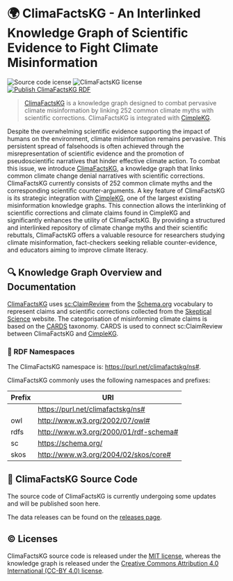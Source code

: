 # 🌍 ClimaFactsKG - An Interlinked Knowledge Graph of Scientific Evidence to Fight Climate Misinformation

![Source code icense](https://img.shields.io/badge/Source_code_license-MIT-blue.svg?style=flat)
![ClimaFactsKG license](https://img.shields.io/badge/ClimaFactsKG_license-CC%20BY%204.0-success.svg?style=flat)
[![Publish ClimaFactsKG RDF](https://github.com/climatesense-project/climafacts-kg/actions/workflows/gh-pages-publish.yml/badge.svg)](https://github.com/climatesense-project/climafacts-kg/actions/workflows/gh-pages-publish.yml)

> [ClimaFactsKG](https://purl.net/climafactskg/ns) is a knowledge graph designed to combat pervasive climate misinformation by linking 252 common climate myths with scientific corrections.
> ClimaFactsKG is integrated with [CimpleKG](https://github.com/CIMPLE-project/knowledge-base).

Despite the overwhelming scientific evidence supporting the impact of humans on the environment, climate misinformation remains pervasive. This persistent spread of falsehoods is often achieved through the misrepresentation of scientific evidence and the promotion of pseudoscientific narratives that hinder effective climate action. To combat this issue, we introduce [ClimaFactsKG](https://purl.net/climafactskg/ns), a knowledge graph that links common climate change denial narratives with scientific corrections. ClimaFactsKG currently consists of 252 common climate myths and the corresponding scientific counter-arguments. A key feature of ClimaFactsKG is its strategic integration with [CimpleKG](https://github.com/CIMPLE-project/knowledge-base), one of the largest existing misinformation knowledge graphs. This connection allows the interlinking of scientific corrections and climate claims found in CimpleKG and significantly enhances the utility of ClimaFactsKG. By providing a structured and interlinked repository of climate change myths and their scientific rebuttals, ClimaFactsKG offers a valuable resource for researchers studying climate misinformation, fact-checkers seeking reliable counter-evidence, and educators aiming to improve climate literacy. 

## 🔍 Knowledge Graph Overview and Documentation

[ClimaFactsKG](https://purl.net/climafactskg/ns) uses [sc:ClaimReview](https://schema.org/ClaimReview) from the [Schema.org](https://schema.org/) vocabulary to represent claims and scientific corrections collected from the [Skeptical Science](https://skepticalscience.com/) website.
The categorisation of misinforming climate claims is based on the [CARDS](https://cardsclimate.com/) taxonomy. CARDS is used to connect sc:ClaimReview between ClimaFactsKG and [CimpleKG](https://github.com/CIMPLE-project/knowledge-base).

### 🔗 RDF Namespaces
The ClimaFactsKG namespace is: https://purl.net/climafactskg/ns#.

ClimaFactsKG commonly uses the following namespaces and prefixes:

| Prefix | URI                                     |
| ------ | --------------------------------------- |
|        | <https://purl.net/climafactskg/ns#>     |
| owl    | <http://www.w3.org/2002/07/owl#>        |
| rdfs   | <http://www.w3.org/2000/01/rdf-schema#> | 
| sc     | <https://schema.org/>                   |
| skos   | <http://www.w3.org/2004/02/skos/core#>  |


## 🚧 ClimaFactsKG Source Code
The source code of ClimaFactsKG is currently undergoing some updates and will be published soon here.

The data releases can be found on the [releases page](https://github.com/climatesense-project/climafacts-kg/releases). 

## ©️ Licenses
ClimaFactsKG source code is released under the [MIT license](https://opensource.org/license/mit), whereas the knowledge graph is released under the [Creative Commons Attribution 4.0 International (CC-BY 4.0) license](https://creativecommons.org/licenses/by/4.0/).
